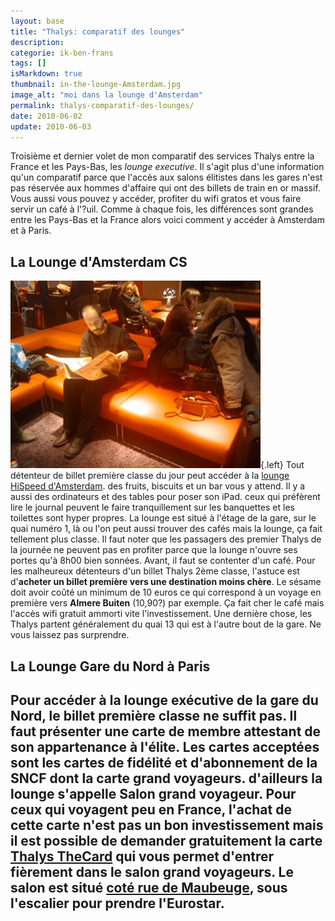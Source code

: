 ```yaml
---
layout: base
title: "Thalys: comparatif des lounges"
description: 
categorie: ik-ben-frans
tags: []
isMarkdown: true
thumbnail: in-the-lounge-Amsterdam.jpg
image_alt: "moi dans la lounge d'Amsterdam"
permalink: thalys-comparatif-des-lounges/
date: 2010-06-02
update: 2010-06-03
---
```




Troisième et dernier volet de mon comparatif des services Thalys entre la France et les Pays-Bas, les *lounge executive*. Il s'agit plus d'une information qu'un comparatif parce que l'accès aux salons élitistes dans les gares n'est pas réservée aux hommes d'affaire qui ont des billets de train en or massif. Vous aussi vous pouvez y accéder, profiter du wifi gratos et vous faire servir un café à l'?uil. Comme à chaque fois, les différences sont grandes entre les Pays-Bas et la France alors voici comment y accéder à Amsterdam et à Paris.

## La Lounge d'Amsterdam CS
![moi dans la lounge d'Amsterdam](in-the-lounge-Amsterdam.jpg){.left}
Tout détenteur de billet première classe du jour peut accéder à la [lounge HiSpeed d'Amsterdam](http://www.nshispeed.nl/nl/treinstations/ns-hispeed-lounge). des fruits, biscuits et un bar vous y attend. Il y a aussi des ordinateurs et des tables pour poser son iPad. ceux qui préfèrent lire le journal peuvent le faire tranquillement sur les banquettes et les toilettes sont hyper propres. La lounge est situé à l'étage de la gare, sur le quai numéro 1, là ou l'on peut aussi trouver des cafés mais la lounge, ça fait tellement plus classe. Il faut noter que les passagers des premier Thalys de la journée ne peuvent pas en profiter parce que la lounge n'ouvre ses portes qu'à 8h00 bien sonnées. Avant, il faut se contenter d'un café. Pour les malheureux détenteurs d'un billet Thalys 2ème classe, l'astuce est d'**acheter un billet première vers une destination moins chère**. Le sésame doit avoir coûté un minimum de 10 euros ce qui correspond à un voyage en première vers **Almere Buiten** (10,90?) par exemple. Ça fait cher le café mais l'accès wifi gratuit ammorti vite l'investissement. Une dernière chose, les Thalys partent généralement du quai 13 qui est à l'autre bout de la gare. Ne vous laissez pas surprendre.

## La Lounge Gare du Nord à Paris
Pour accéder à la lounge exécutive de la gare du Nord, le billet première classe ne suffit pas. Il faut présenter une carte de membre attestant de son appartenance à l'élite. Les cartes acceptées sont les cartes de fidélité et d'abonnement de la SNCF dont la carte grand voyageurs. d'ailleurs la lounge s'appelle **Salon grand voyageur**. Pour ceux qui voyagent peu en France, l'achat de cette carte n'est pas un bon investissement mais il est possible de demander gratuitement la carte [Thalys TheCard](https://www.thalysthecard.com/) qui  vous permet d'entrer fièrement dans le salon grand voyageurs. Le salon est situé [coté rue de Maubeuge](http://www.gares-en-mouvement.com/infos_pratiques.php?gare=frpno&tab=accueil#attente), sous l'escalier pour prendre l'Eurostar.
---